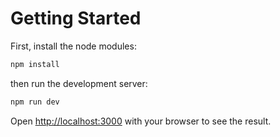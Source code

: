 # Getting Started

First, install the node modules:

```bash
npm install
```

then run the development server:

```bash
npm run dev
```

Open [http://localhost:3000](http://localhost:3000) with your browser to see the result.
